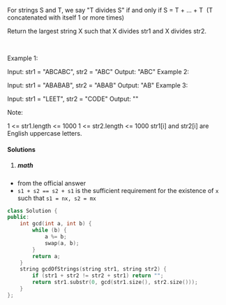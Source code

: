 For strings S and T, we say "T divides S" if and only if S = T + ... + T  (T concatenated with itself 1 or more times)

Return the largest string X such that X divides str1 and X divides str2.

 

Example 1:

Input: str1 = "ABCABC", str2 = "ABC"
Output: "ABC"
Example 2:

Input: str1 = "ABABAB", str2 = "ABAB"
Output: "AB"
Example 3:

Input: str1 = "LEET", str2 = "CODE"
Output: ""
 

Note:

1 <= str1.length <= 1000
1 <= str2.length <= 1000
str1[i] and str2[i] are English uppercase letters.

#### Solutions

1. ##### math

- from the official answer
- `s1 + s2 == s2 + s1` is the sufficient requirement for the existence of `x` such that `s1 = nx, s2 = mx`


```cpp
class Solution {
public:
    int gcd(int a, int b) {
        while (b) {
            a %= b;
            swap(a, b);
        }
        return a;
    }
    string gcdOfStrings(string str1, string str2) {
        if (str1 + str2 != str2 + str1) return "";
        return str1.substr(0, gcd(str1.size(), str2.size()));
    }
};
```
